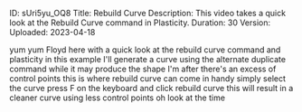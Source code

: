 ID: sUri5yu_OQ8
Title: Rebuild Curve
Description: This video takes a quick look at the Rebuild Curve command in Plasticity.
Duration: 30
Version: 
Uploaded: 2023-04-18

yum yum Floyd here with a quick look at
the rebuild curve command and plasticity
in this example I'll generate a curve
using the alternate duplicate command
while it may produce the shape I'm after
there's an excess of control points this
is where rebuild curve can come in handy
simply select the curve press F on the
keyboard and click rebuild curve this
will result in a cleaner curve using
less control points oh look at the time
